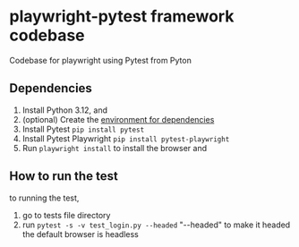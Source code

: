 # playwright-pytest framework codebase
Codebase for playwright using Pytest from Pyton

## Dependencies
1. Install Python 3.12, and 
2. (optional) Create the [environment for dependencies](https://docs.conda.io/projects/conda/en/4.6.0/_downloads/52a95608c49671267e40c689e0bc00ca/conda-cheatsheet.pdf)
3. Install Pytest `pip install pytest`
4. Install Pytest Playwright `pip install pytest-playwright`
5. Run `playwright install` to install the browser and 

## How to run the test
to running the test, 
1. go to tests file directory
2. run `pytest -s -v test_login.py --headed` "--headed" to make it headed the default browser is headless
